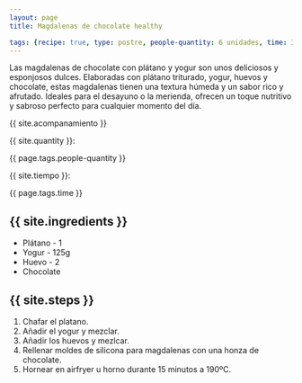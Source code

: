 ```yaml
---
layout: page
title: Magdalenas de chocolate healthy

tags: {recipe: true, type: postre, people-quantity: 6 unidades, time: 30 min.}
---
```


<p class="recipe-description">Las magdalenas de chocolate con plátano y yogur son unos deliciosos y esponjosos dulces. Elaboradas con plátano triturado, yogur, huevos y chocolate, estas magdalenas tienen una textura húmeda y un sabor rico y afrutado. Ideales para el desayuno o la merienda, ofrecen un toque nutritivo y sabroso perfecto para cualquier momento del día.</p>

<div class="recipe-information">
  <div><p class="{{ page.tags.type }}">{{ site.acompanamiento }}</p></div>
  <div><p>{{ site.quantity }}:</p> {{ page.tags.people-quantity }}</div>
  <div><p>{{ site.tiempo }}:</p> {{ page.tags.time }}</div>
</div>

## {{ site.ingredients }}

  *   Plátano - 1
  *   Yogur - 125g
  *   Huevo - 2
  *   Chocolate

## {{ site.steps }}

1. Chafar el platano.
2. Añadir el yogur y mezclar.
3. Añadir los huevos y mezlcar.
4. Rellenar moldes de silicona para magdalenas con una honza de chocolate.
5. Hornear en airfryer u horno durante 15 minutos a 190ºC.